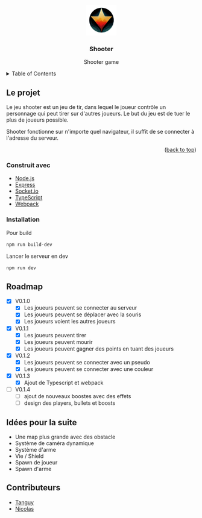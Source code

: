 <a name="readme-top"></a>

<!-- PROJECT LOGO -->
<br />
<div align="center">
  <a href="https://github.com/othneildrew/Best-README-Template">
    <img src="assets/shooter_logo.png" alt="Logo" width="80" height="80">
  </a>

  <h3 align="center">Shooter</h3>

  <p align="center">
    Shooter game
  </p>
</div>



<!-- TABLE OF CONTENTS -->
<details>
  <summary>Table of Contents</summary>
  <ol>
    <li>
	  <a href="#le-projet">Le projet</a>
	  <ul>
		<li><a href="#construit-avec">Construit avec</a></li>
		<li><a href="#installation">Installation</a></li>
	  </ul>
	</li>
	<li>
	  <a href="#roadmap">Roadmap</a>
	</li>
	<li><a href="#contributeurs">Contributeurs</a></li>
  </ol>
</details>



<!-- ABOUT THE PROJECT -->
## Le projet


Le jeu shooter est un jeu de tir, dans lequel le joueur contrôle un personnage qui peut tirer sur d'autres joueurs. Le but du jeu est de tuer le plus de joueurs possible.

Shooter fonctionne sur n'importe quel navigateur, il suffit de se connecter à l'adresse du serveur.

<p align="right">(<a href="#readme-top">back to top</a>)</p>



### Construit avec

* [Node.js](https://nodejs.org/en/)
* [Express](https://expressjs.com/)
* [Socket.io](https://socket.io/)
* [TypeScript](https://www.typescriptlang.org/)
* [Webpack](https://webpack.js.org/)

### Installation


Pour build
```bash
npm run build-dev
```

Lancer le serveur en dev
```bash
npm run dev
```

## Roadmap

- [x] V0.1.0
	- [x] Les joueurs peuvent se connecter au serveur
	- [x] Les joueurs peuvent se déplacer avec la souris
	- [x] Les joueurs voient les autres joueurs
- [x] V0.1.1
	- [x] Les joueurs peuvent tirer
	- [x] Les joueurs peuvent mourir
	- [x] Les joueurs peuvent gagner des points en tuant des joueurs
- [x] V0.1.2
	- [x] Les joueurs peuvent se connecter avec un pseudo
	- [x] Les joueurs peuvent se connecter avec une couleur
- [x] V0.1.3
	- [x] Ajout de Typescript et webpack
- [ ] V0.1.4
	- [ ] ajout de nouveaux boostes avec des effets
	- [ ] design des players, bullets et boosts

## Idées pour la suite

- Une map plus grande avec des obstacle
- Système de caméra dynamique 
- Système d'arme
- Vie / Shield
- Spawn de joueur 
- Spawn d'arme

<!-- CONTRIBUTING -->
## Contributeurs

* [Tanguy](https://github.com/tanguymossion)
* [Nicolas](https://github.com/nkirchhoffer)


